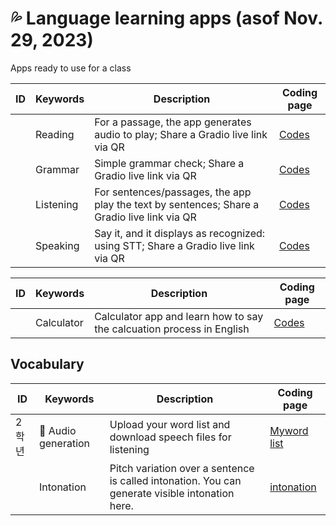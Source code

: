 # 💦 Language learning apps (asof Nov. 29, 2023)
Apps ready to use for a class

|ID|Keywords|Description|Coding page|
|--|--|--|--|
||Reading|For a passage, the app generates audio to play; Share a Gradio live link via QR|[Codes](https://github.com/MK316/Myapps/blob/main/ReadingApp.ipynb)|
||Grammar|Simple grammar check; Share a Gradio live link via QR|[Codes](https://github.com/MK316/Myapps/blob/main/GrammarApp.ipynb)|
||Listening|For sentences/passages, the app play the text by sentences; Share a Gradio live link via QR|[Codes](https://github.com/MK316/Myapps/blob/main/ListeningAPP.ipynb)|
||Speaking|Say it, and it displays as recognized: using STT; Share a Gradio live link via QR|[Codes](https://github.com/MK316/Myapps/blob/main/SpeakingApp.ipynb)|

|ID|Keywords|Description|Coding page|
|--|--|--|--|
||Calculator| Calculator app and learn how to say the calcuation process in English|[Codes](https://github.com/MK316/Myapps/blob/main/CalculatorAPP.ipynb)|

## Vocabulary
|ID|Keywords|Description|Coding page|
|--|--|--|--|
|2학년|📙 Audio generation| Upload your word list and download speech files for listening|[Myword list](https://github.com/MK316/Myapps/blob/main/WordsAndSentences.ipynb)|
||Intonation| Pitch variation over a sentence is called intonation. You can generate visible intonation here.|[intonation](https://github.com/MK316/Myapps/blob/main/Intonation.ipynb)|
